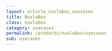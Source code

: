 ```yaml
---
layout: article_nuvlabox_usecases
title: NuvlaBox
class: nuvlabox
category: usecases
permalink: /products/nuvlabox/usecases
sub: usecases
---
```


